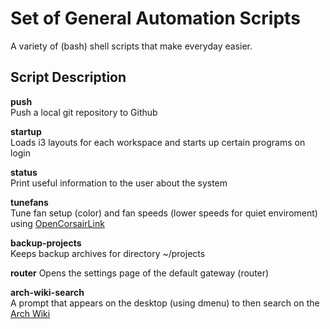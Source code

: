 # Set of General Automation Scripts
A variety of (bash) shell  scripts that make everyday easier.

## Script Description
**push**  
Push a local git repository to Github

**startup**  
Loads i3 layouts for each workspace and starts up certain programs on login

**status**  
Print useful information to the user about the system

**tunefans**  
Tune fan setup (color) and fan speeds (lower speeds for quiet enviroment) using [OpenCorsairLink](https://github.com/audiohacked/OpenCorsairLink)

**backup-projects**  
Keeps backup archives for directory ~/projects

**router**
Opens the settings page of the default gateway (router)

**arch-wiki-search**  
A prompt that appears on the desktop (using dmenu) to then search on the [Arch Wiki](https://wiki.archlinux.org/)
